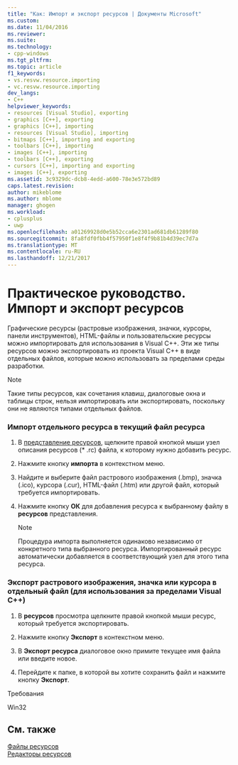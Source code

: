 ```yaml
---
title: "Как: Импорт и экспорт ресурсов | Документы Microsoft"
ms.custom: 
ms.date: 11/04/2016
ms.reviewer: 
ms.suite: 
ms.technology:
- cpp-windows
ms.tgt_pltfrm: 
ms.topic: article
f1_keywords:
- vs.resvw.resource.importing
- vc.resvw.resource.importing
dev_langs:
- C++
helpviewer_keywords:
- resources [Visual Studio], exporting
- graphics [C++], exporting
- graphics [C++], importing
- resources [Visual Studio], importing
- bitmaps [C++], importing and exporting
- toolbars [C++], importing
- images [C++], importing
- toolbars [C++], exporting
- cursors [C++], importing and exporting
- images [C++], exporting
ms.assetid: 3c9329dc-dcb8-4edd-a600-78e3e572bd89
caps.latest.revision: 
author: mikeblome
ms.author: mblome
manager: ghogen
ms.workload:
- cplusplus
- uwp
ms.openlocfilehash: a01269928d0e5b52cca6e2301ad681db61289f80
ms.sourcegitcommit: 8fa8fdf0fbb4f57950f1e8f4f9b81b4d39ec7d7a
ms.translationtype: MT
ms.contentlocale: ru-RU
ms.lasthandoff: 12/21/2017
---
```

# <a name="how-to-import-and-export-resources"></a>Практическое руководство. Импорт и экспорт ресурсов
Графические ресурсы (растровые изображения, значки, курсоры, панели инструментов), HTML-файлы и пользовательские ресурсы можно импортировать для использования в Visual C++. Эти же типы ресурсов можно экспортировать из проекта Visual C++ в виде отдельных файлов, которые можно использовать за пределами среды разработки.  
  
> [!NOTE]
>  Такие типы ресурсов, как сочетания клавиш, диалоговые окна и таблицы строк, нельзя импортировать или экспортировать, поскольку они не являются типами отдельных файлов.  
  
### <a name="to-import-an-individual-resource-into-your-current-resource-file"></a>Импорт отдельного ресурса в текущий файл ресурса  
  
1.  В [представление ресурсов](../windows/resource-view-window.md), щелкните правой кнопкой мыши узел описания ресурсов (* .rc) файла, к которому нужно добавить ресурс.  
  
2.  Нажмите кнопку **импорта** в контекстном меню.  
  
3.  Найдите и выберите файл растрового изображения (.bmp), значка (.ico), курсора (.cur), HTML-файл (.htm) или другой файл, который требуется импортировать.  
  
4.  Нажмите кнопку **ОК** для добавления ресурса к выбранному файлу в **ресурсов** представления.  
  
    > [!NOTE]
    >  Процедура импорта выполняется одинаково независимо от конкретного типа выбранного ресурса. Импортированный ресурс автоматически добавляется в соответствующий узел для этого типа ресурса.  
  
### <a name="to-export-a-bitmap-icon-or-cursor-as-a-separate-file-for-use-outside-of-visual-c"></a>Экспорт растрового изображения, значка или курсора в отдельный файл (для использования за пределами Visual C++)  
  
1.  В **ресурсов** просмотра щелкните правой кнопкой мыши ресурс, который требуется экспортировать.  
  
2.  Нажмите кнопку **Экспорт** в контекстном меню.  
  
3.  В **Экспорт ресурса** диалоговое окно примите текущее имя файла или введите новое.  
  
4.  Перейдите к папке, в которой вы хотите сохранить файл и нажмите кнопку **Экспорт**.  
  

  
 Требования  
  
 Win32  
  
## <a name="see-also"></a>См. также  
 [Файлы ресурсов](../windows/resource-files-visual-studio.md)   
 [Редакторы ресурсов](../windows/resource-editors.md)